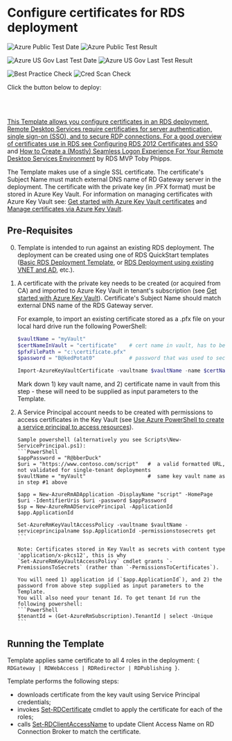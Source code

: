 # Configure certificates for RDS deployment

![Azure Public Test Date](https://azurequickstartsservice.blob.core.windows.net/badges/rds-update-certificate/PublicLastTestDate.svg)
![Azure Public Test Result](https://azurequickstartsservice.blob.core.windows.net/badges/rds-update-certificate/PublicDeployment.svg)

![Azure US Gov Last Test Date](https://azurequickstartsservice.blob.core.windows.net/badges/rds-update-certificate/FairfaxLastTestDate.svg)
![Azure US Gov Last Test Result](https://azurequickstartsservice.blob.core.windows.net/badges/rds-update-certificate/FairfaxDeployment.svg)

![Best Practice Check](https://azurequickstartsservice.blob.core.windows.net/badges/rds-update-certificate/BestPracticeResult.svg)
![Cred Scan Check](https://azurequickstartsservice.blob.core.windows.net/badges/rds-update-certificate/CredScanResult.svg)

Click the button below to deploy:

<a href="https://portal.azure.com/#create/Microsoft.Template/uri/https%3A%2F%2Fraw.githubusercontent.com%2Fmmarch%2Fazure-quickstart-templates%2Fcerts-template%2Frds-update-certificate%2Fazuredeploy.json" target="_blank">


<a href="http://armviz.io/#/?load=https%3A%2F%2Fraw.githubusercontent.com%2Fmmarch%2Fazure-quickstart-templates%2Fcerts-template%2Frds-update-certificate%2Fazuredeploy.json" target="_blank">


<br><br>

This Template allows you configure certificates in an RDS deployment.
Remote Desktop Services require certificaties for server authentication, single
sign-on (SSO), and to secure RDP connections.
 For a good overview of certificates use in RDS see [Configuring RDS 2012 Certificates and SSO](https://ryanmangansitblog.com/2013/03/10/configuring-rds-2012-certificates-and-sso/)
and [How to Create a (Mostly) Seamless Logon Experience For Your Remote Desktop Services Environment](http://www.rdsgurus.com/windows-2012-r2-how-to-create-a-mostly-seamless-logon-experience-for-your-remote-desktop-services-environment/)
by RDS MVP Toby Phipps.

The Template makes use of a single SSL certificate. The certificate's Subject
Name must match external DNS name of RD Gateway server in the deployment.
The certificate with the private key (in .PFX format) must be stored in Azure
Key Vault.
For information on managing certificates with Azure Key Vault see:
[Get started with Azure Key Vault certificates](https://blogs.technet.microsoft.com/kv/2016/09/26/get-started-with-azure-key-vault-certificates/)
and
[Manage certificates via Azure Key Vault](https://blogs.technet.microsoft.com/kv/2016/09/26/manage-certificates-via-azure-key-vault/).

## Pre-Requisites

0.  Template is intended to run against an existing RDS deployment. The
    deployment can be created using one of RDS QuickStart templates
    ([Basic RDS Deployment Template](https://github.com/Azure/azure-quickstart-templates/tree/master/rds-deployment),
    or
    [RDS Deployment using existing VNET and AD](https://github.com/Azure/azure-quickstart-templates/tree/master/rds-deployment-existing-ad),
    etc.).

1.  A certificate with the private key needs to be created (or acquired from CA)
    and imported to Azure Key Vault in tenant's subscription (see
    [Get started with Azure Key Vault](https://azure.microsoft.com/en-us/documentation/articles/key-vault-get-started)).
    Certificate's Subject Name should match external DNS name of the RDS Gateway
    server.

    For example, to import an existing certificate stored as a .pfx file on your
    local hard drive run the following PowerShell:

    ```PowerShell
    $vaultName = "myVault"
    $certNameInVault = "certificate"    # cert name in vault, has to be '^[0-9a-zA-Z-]+$' pattern (digits, letters or dashes only, no spaces)
    $pfxFilePath = "c:\certificate.pfx"
    $password = "B@kedPotat0"           # password that was used to secure the pfx file at the time of export

    Import-AzureKeyVaultCertificate -vaultname $vaultName -name $certNameInVault -filepath $pfxFilePath -password ($password | convertto-securestring -asplaintext -force)
    ```

    Mark down 1) key vault name, and 2) certificate name in vault from this
    step - these will need to be supplied as input parameters to the Template.

2.  A Service Principal account needs to be created with permissions to access
    certificates in the Key Vault (see
    [Use Azure PowerShell to create a service principal to access resources](https://azure.microsoft.com/en-us/documentation/articles/resource-group-authenticate-service-principal/)).

        Sample powershell (alternatively you see Scripts\New-ServicePrincipal.ps1):
        ```PowerShell
        $appPassword = "R@bberDuck"
        $uri = "https://www.contoso.com/script"   #  a valid formatted URL, not validated for single-tenant deployments
        $vaultName = "myVault"                    #  same key vault name as in step #1 above

        $app = New-AzureRmADApplication -DisplayName "script" -HomePage $uri -IdentifierUris $uri -password $appPassword
        $sp = New-AzureRmADServicePrincipal -ApplicationId $app.ApplicationId

        Set-AzureRmKeyVaultAccessPolicy -vaultname $vaultName -serviceprincipalname $sp.ApplicationId -permissionstosecrets get
        ```

        Note: Certificates stored in Key Vault as secrets with content type 'application/x-pkcs12', this is why
        `Set-AzureRmKeyVaultAccessPolivy` cmdlet grants `-PremissionsToSecrets` (rather than `-PermissionsToCertificates`).

        You will need 1) application id (`$app.ApplicationId`), and 2) the password from above step supplied as input parameters to the Template.
        You will also need your tenant Id. To get tenant Id run the following powershell:
        ```PowerShell
        $tenantId = (Get-AzureRmSubscription).TenantId | select -Unique
        ```

## Running the Template

Template applies same certificate to all 4 roles in the deployment:
`{ RDGateway | RDWebAccess | RDRedirector | RDPublishing }`.

Template performs the following steps:

- downloads certificate from the key vault using Service Principal credentials;
- invokes
  [Set-RDCertificate](https://technet.microsoft.com/en-us/library/jj215464.aspx)
  cmdlet to apply the certificate for each of the roles;
- calls
  [Set-RDClientAccessName](https://technet.microsoft.com/en-us/library/jj215484.aspx)
  to update Client Access Name on RD Connection Broker to match the certificate.
